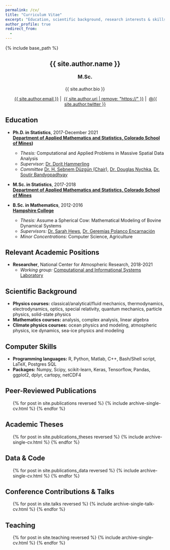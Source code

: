 ```yaml
---
permalink: /cv/
title: "Curriculum Vitae"
excerpt: "Education, scientific background, research interests & skills, and more."
author_profile: true
redirect_from:
  -
---
```


{% include base_path %}

<!-- Click [here](/cv-print/) for a printable version or [download a PDF](/files/cv-print.pdf).<br /><br /><br /> -->

<h2 align="center">{{ site.author.name }}</h2>
<h3 align="center" style="margin: 0px auto 20px;">M.Sc.</h3>
<p align="center" style="margin: auto; width: 80%">{{ site.author.bio }}</p>

<p align="center"><i class="fas fa-envelope" aria-hidden="true"></i>&nbsp;<a href="mailto:{{ site.author.email }}">{{ site.author.email }}</a> &#124; <i class="fas fa-desktop" aria-hidden="true"></i>&nbsp;<a href="{{ site.author.uri }}">{{ site.author.uri | remove: "https://" }}</a> &#124; <i class="fab fa-twitter" aria-hidden="true"></i>&nbsp;<a href="https://twitter.com/{{ site.author.twitter }}">@{{ site.author.twitter }}</a></p>

## Education
- **Ph.D. in Statistics**, 2017-December 2021<br>
**[Department of Applied Mathematics and Statistics, Colorado School of Mines](https://ams.mines.edu/ "https://ams.mines.edu/"))**
  - *Thesis:* Computational and Applied Problems in Massive Spatial Data Analysis
  - *Supervisor:*  [Dr. Dorit Hammerling](https://ams.mines.edu/project/hammerling-dorit/)
  - *Committee* [Dr. H. Sebnem Düzgün (Chair)](https://mining.mines.edu/project/duzgun-h-sebnem/), [Dr. Douglas Nychka](https://ams.mines.edu/project/nychka-doug/), [Dr. Soutir Bandyopadhyay](https://ams.mines.edu/project/bandyopadhyay-soutir/)

- **M.Sc. in Statistics**, 2017-2018<br>
**[Department of Applied Mathematics and Statistics, Colorado School of Mines](https://ams.mines.edu/ "https://ams.mines.edu/")**

- **B.Sc. in Mathematics**, 2012-2016<br>
**[Hampshire College](https://www.hampshire.edu/ "https://www.hampshire.edu/")**
  - *Thesis:* Assume a Spherical Cow: Mathematical Modeling of Bovine Dynamical Systems
  - *Supervisors:* [Dr. Sarah Hews](https://www.hampshire.edu/faculty/sarah-hews), [Dr. Geremías Polanco Encarnación](https://www.hampshire.edu/faculty/gerem%C3%ADas-polanco-encarnaci%C3%B3n)
  - *Minor Concentrations:* Computer Science, Agriculture

## Relevant Academic Positions
- **Researcher**, National Center for Atmospheric Research, 2018-2021
  - *Working group:* [Computational and Informational Systems Laboratory](https://www2.cisl.ucar.edu/ "https://www2.cisl.ucar.edu/")


## Scientific Background
- **Physics courses:** classical/analytical/fluid mechanics, thermodynamics, electrodynamics, optics, special relativity, quantum mechanics, particle physics, solid-state physics
- **Mathematics courses:** analysis, complex analysis, linear algebra
- **Climate physics courses:** ocean physics and modeling, atmospheric physics, ice dynamics, sea-ice physics and modeling

## Computer Skills
- **Programming languages:** R, Python, Matlab, C++, Bash/Shell script, LaTeX, Postgres SQL
- **Packages:** Numpy, Scipy, scikit-learn, Keras, Tensorflow, Pandas, ggplot2, dplyr, cartopy, netCDF4


## Peer-Reviewed Publications
<ul>{% for post in site.publications reversed %}
    {% include archive-single-cv.html %}
{% endfor %}</ul>

## Academic Theses
<ul>{% for post in site.publications_theses reversed %}
    {% include archive-single-cv.html %}
{% endfor %}</ul>

## Data & Code
<ul>{% for post in site.publications_data reversed %}
    {% include archive-single-cv.html %}
{% endfor %}</ul>

## Conference Contributions & Talks
<ul>{% for post in site.talks reversed %}
    {% include archive-single-talk-cv.html %}
{% endfor %}</ul>

## Teaching
<ul>{% for post in site.teaching reversed %}
    {% include archive-single-cv.html %}
{% endfor %}</ul>
